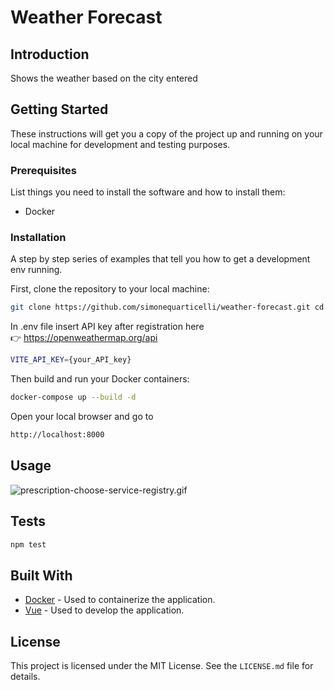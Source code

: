 # Weather Forecast

## Introduction

Shows the weather based on the city entered

## Getting Started

These instructions will get you a copy of the project up and running on your local machine for development and testing purposes.

### Prerequisites

List things you need to install the software and how to install them:
* Docker

### Installation

A step by step series of examples that tell you how to get a development env running.

First, clone the repository to your local machine:
``` bash
git clone https://github.com/simonequarticelli/weather-forecast.git cd weather-forecast
```
In .env file insert API key after registration here <br>
👉 https://openweathermap.org/api
``` bash
VITE_API_KEY={your_API_key}
```

Then build and run your Docker containers:
``` bash
docker-compose up --build -d
```

Open your local browser and go to
``` bash
http://localhost:8000
```

## Usage

![prescription-choose-service-registry.gif](..%2Fprescription-choose-service-registry.gif)

## Tests

``` bash
npm test
```

## Built With

* [Docker](https://www.docker.com/) - Used to containerize the application.
* [Vue](https://vuejs.org/) - Used to develop the application.

## License

This project is licensed under the MIT License. See the `LICENSE.md` file for details.
